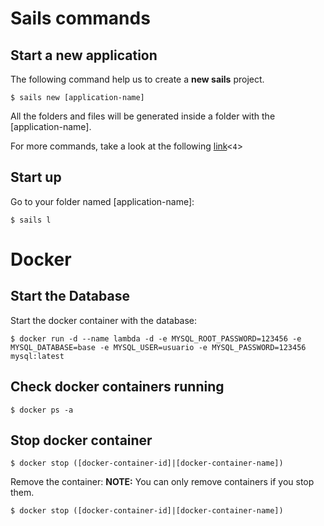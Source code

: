 # Sails commands
## Start a new application
The following command help us to create a **new sails** project.

```shell
$ sails new [application-name]
```

All the folders and files will be generated inside a folder with the [application-name].

For more commands, take a look at the following [link](<`2:#:http://sailsjs.com/documentation/reference/command-line-interface`> "CLI")<`4`>

## Start up
Go to your folder named [application-name]:

```
$ sails l
```

# Docker
## Start the Database
Start the docker container with the database:

```shell
$ docker run -d --name lambda -d -e MYSQL_ROOT_PASSWORD=123456 -e MYSQL_DATABASE=base -e MYSQL_USER=usuario -e MYSQL_PASSWORD=123456 mysql:latest
```

## Check docker containers running
```shell
$ docker ps -a
```

## Stop docker container
```shell
$ docker stop ([docker-container-id]|[docker-container-name])
```

Remove the container:
**NOTE:** You can only remove containers if you stop them.
```shell
$ docker stop ([docker-container-id]|[docker-container-name])
```
